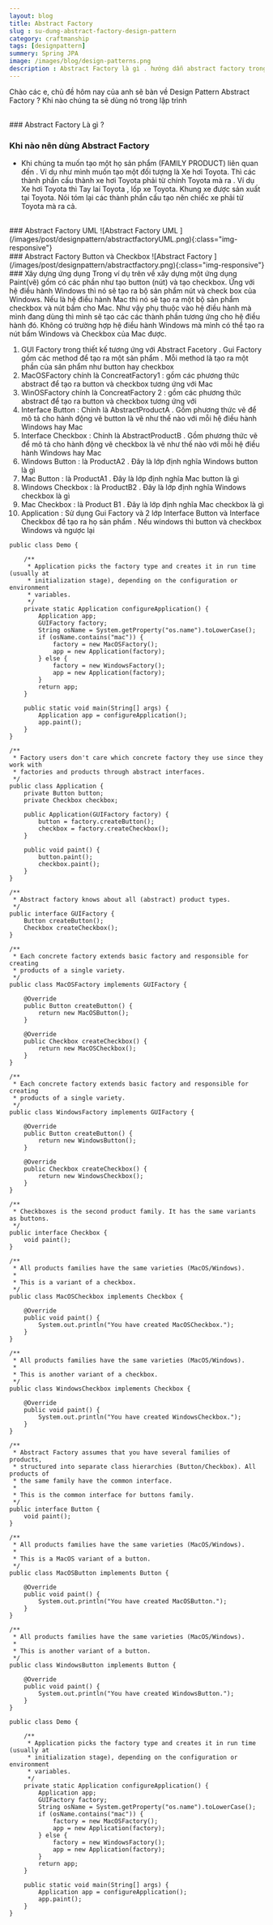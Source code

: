 ```yaml
---
layout: blog
title: Abstract Factory
slug : su-dung-abstract-factory-design-pattern
category: craftmanship
tags: [designpattern]
summery: Spring JPA
image: /images/blog/design-patterns.png
description : Abstract Factory là gì . hướng dẫn abstract factory trong java , ví dụ abstract factory trong java , khi nào sử dụng abstract factory
---
```


Chào các e, chủ đề hôm nay của anh sẽ bàn về Design Pattern Abstract Factory ? Khi nào chúng ta sẽ dùng nó trong lập trình

<br>
### Abstract Factory Là gì ?

### Khi nào nên dùng Abstract Factory
+ Khi chúng ta muốn tạo một họ sản phẩm (FAMILY PRODUCT) liên quan đến . Ví dụ như mình muốn tạo một đối tượng là Xe hơi Toyota. Thì các thành phần cấu thành xe hơi Toyota phải từ chính Toyota mà ra . Ví dụ Xe hơi Toyota thì Tay laí Toyota , lốp xe Toyota. Khung xe được sản xuất tại Toyota. Nói tóm lại các thành phần cấu tạo nên chiếc xe phải từ Toyota mà ra cả.

<br>
### Abstract Factory UML
![Abstract Factory UML ](/images/post/designpattern/abstractfactoryUML.png){:class="img-responsive"}

<br>
### Abstract Factory Button và Checkbox
![Abstract Factory ](/images/post/designpattern/abstractfactory.png){:class="img-responsive"}

<br>
### Xây dựng ứng dụng
Trong ví dụ  trên về xây dựng một ứng dụng Paint(vẽ) gồm có các phần như tạo button (nút) và tạo checkbox. Ứng với hệ điều hành Windows thì nó sẽ tạo ra bộ sản phẩm nút và check box của Windows. Nếu là hệ điều hành Mac thì nó sẽ tạo ra một bộ sản phẩm checkbox và nút bấm cho Mac. Như vậy phụ thuộc vào hệ điều hành mà mình đang dùng thì mình sẽ tạo các các thành phần tương ứng cho hệ điều hành đó. Không có trường hợp hệ điều hành Windows mà mình có thể tạo ra nút bấm Windows và Checkbox của Mac được.

1. GUI Factory trong thiết kế tương ứng với Abstract Facetory . Gui Factory gồm các method để tạo ra một sản phẩm . Mỗi method là tạo ra một phần của sản phẩm như button hay checkbox
2. MacOSFactory chính là ConcreatFactory1 : gồm các phương thức abstract để tạo ra button và checkbox tương ứng với Mac
3. WinOSFactory chính là ConcreatFactory 2 : gồm các phương thức abstract để tạo ra button và checkbox tương ứng với
4. Interface Button : Chính là AbstractProductA . Gồm phương thức vẽ để mô tả cho hành động vẽ button  là vẽ như thế nào  với mỗi hệ điều hành Windows hay Mac
5. Interface Checkbox : Chính là AbstractProductB . Gồm phương thức vẽ để mô tả cho hành động vẽ checkbox  là vẽ như thế nào với mỗi hệ điều hành Windows hay Mac
6. Windows Button : là ProductA2 . Đây là lớp định nghĩa Windows button là gì
7. Mac Button      : là ProductA1 . Đây là lớp định nghĩa Mac button là gì
8. Windows Checkbox : là ProductB2 . Đây là lớp định nghĩa Windows checkbox  là gì
9. Mac Checkbox     : là Product B1 . Đây là lớp định nghĩa Mac checkbox  là gì
10. Application : Sử dụng Gui Factory và 2 lớp Interface Button và Interface Checkbox để tạo ra họ sản phẩm . Nếu windows thì button và checkbox Windows và ngược lại

```
public class Demo {

    /**
     * Application picks the factory type and creates it in run time (usually at
     * initialization stage), depending on the configuration or environment
     * variables.
     */
    private static Application configureApplication() {
        Application app;
        GUIFactory factory;
        String osName = System.getProperty("os.name").toLowerCase();
        if (osName.contains("mac")) {
            factory = new MacOSFactory();
            app = new Application(factory);
        } else {
            factory = new WindowsFactory();
            app = new Application(factory);
        }
        return app;
    }

    public static void main(String[] args) {
        Application app = configureApplication();
        app.paint();
    }
}
```
```
/**
 * Factory users don't care which concrete factory they use since they work with
 * factories and products through abstract interfaces.
 */
public class Application {
    private Button button;
    private Checkbox checkbox;

    public Application(GUIFactory factory) {
        button = factory.createButton();
        checkbox = factory.createCheckbox();
    }

    public void paint() {
        button.paint();
        checkbox.paint();
    }
}
```
```
/**
 * Abstract factory knows about all (abstract) product types.
 */
public interface GUIFactory {
    Button createButton();
    Checkbox createCheckbox();
}
```

```
/**
 * Each concrete factory extends basic factory and responsible for creating
 * products of a single variety.
 */
public class MacOSFactory implements GUIFactory {

    @Override
    public Button createButton() {
        return new MacOSButton();
    }

    @Override
    public Checkbox createCheckbox() {
        return new MacOSCheckbox();
    }
}
```

```
/**
 * Each concrete factory extends basic factory and responsible for creating
 * products of a single variety.
 */
public class WindowsFactory implements GUIFactory {

    @Override
    public Button createButton() {
        return new WindowsButton();
    }

    @Override
    public Checkbox createCheckbox() {
        return new WindowsCheckbox();
    }
}
```

```
/**
 * Checkboxes is the second product family. It has the same variants as buttons.
 */
public interface Checkbox {
    void paint();
}

```

```
/**
 * All products families have the same varieties (MacOS/Windows).
 *
 * This is a variant of a checkbox.
 */
public class MacOSCheckbox implements Checkbox {

    @Override
    public void paint() {
        System.out.println("You have created MacOSCheckbox.");
    }
}

```

```
/**
 * All products families have the same varieties (MacOS/Windows).
 *
 * This is another variant of a checkbox.
 */
public class WindowsCheckbox implements Checkbox {

    @Override
    public void paint() {
        System.out.println("You have created WindowsCheckbox.");
    }
}
```

```
/**
 * Abstract Factory assumes that you have several families of products,
 * structured into separate class hierarchies (Button/Checkbox). All products of
 * the same family have the common interface.
 *
 * This is the common interface for buttons family.
 */
public interface Button {
    void paint();
}
```

```
/**
 * All products families have the same varieties (MacOS/Windows).
 *
 * This is a MacOS variant of a button.
 */
public class MacOSButton implements Button {

    @Override
    public void paint() {
        System.out.println("You have created MacOSButton.");
    }
}
```

```
/**
 * All products families have the same varieties (MacOS/Windows).
 *
 * This is another variant of a button.
 */
public class WindowsButton implements Button {

    @Override
    public void paint() {
        System.out.println("You have created WindowsButton.");
    }
}

```

```
public class Demo {

    /**
     * Application picks the factory type and creates it in run time (usually at
     * initialization stage), depending on the configuration or environment
     * variables.
     */
    private static Application configureApplication() {
        Application app;
        GUIFactory factory;
        String osName = System.getProperty("os.name").toLowerCase();
        if (osName.contains("mac")) {
            factory = new MacOSFactory();
            app = new Application(factory);
        } else {
            factory = new WindowsFactory();
            app = new Application(factory);
        }
        return app;
    }

    public static void main(String[] args) {
        Application app = configureApplication();
        app.paint();
    }
}
```
